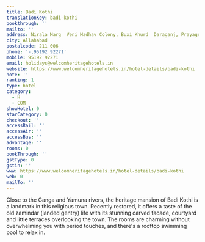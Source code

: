 ```yaml
---
title: Badi Kothi
translationKey: badi-kothi
bookthrough: ''
mailto: ''
address: Nirala Marg  Veni Madhav Colony, Buxi Khurd  Daraganj, Prayagraj
city: Allahabad
postalcode: 211 006
phone: '-,95192 92271'
mobile: 95192 92271
email: holidays@welcomheritagehotels.in
website: https://www.welcomheritagehotels.in/hotel-details/badi-kothi
note: ''
ranking: 1
type: hotel
category:
  - H
  - COM
showHotel: 0
starCategory: 0
checkout: ''
accessRail: ''
accessAir: ''
accessBus: ''
advantage: ''
rooms: 0
bookThrough: ''
gstType: 0
gstin: ''
www: https://www.welcomheritagehotels.in/hotel-details/badi-kothi
web: 0
mailTo: ''
---
```













Close to the Ganga and Yamuna rivers, the heritage mansion of Badi Kothi is a landmark in this religious town. Recently restored, it offers a taste of the old zamindar (landed gentry) life with its stunning carved facade, courtyard and little terraces overlooking the town. The rooms are charming without overwhelming you with period touches, and there's a rooftop swimming pool to relax in.